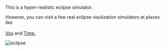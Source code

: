 This is a hyper-realistic eclipse simulator.

However, you can visit a few real eclipse visulization simulators at places like <br /><br /> [Vox](http://vox.com/science-and-health/2017/7/25/16019892/solar-eclipse-2017-interactive-map/) and [Time.](http://time.com/4882923/total-solar-eclipse-map-places-view/)


![eclipse](https://pbs.twimg.com/media/DHijjV-VoAEBeTk.jpg:large)
